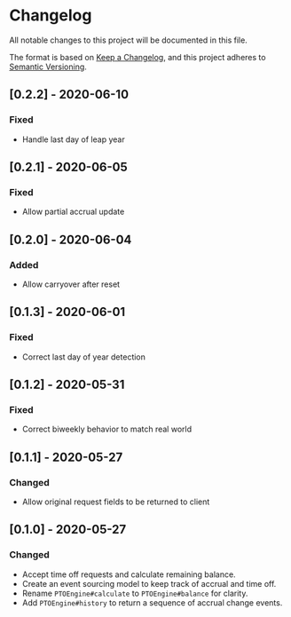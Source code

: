 # Changelog

All notable changes to this project will be documented in this file.

The format is based on [Keep a Changelog](https://keepachangelog.com/en/1.0.0/),
and this project adheres to [Semantic Versioning](https://semver.org/spec/v2.0.0.html).

## [0.2.2] - 2020-06-10

### Fixed
* Handle last day of leap year

## [0.2.1] - 2020-06-05

### Fixed
* Allow partial accrual update

## [0.2.0] - 2020-06-04

### Added
* Allow carryover after reset

## [0.1.3] - 2020-06-01

### Fixed
* Correct last day of year detection

## [0.1.2] - 2020-05-31

### Fixed
* Correct biweekly behavior to match real world

## [0.1.1] - 2020-05-27

### Changed
* Allow original request fields to be returned to client

## [0.1.0] - 2020-05-27

### Changed
* Accept time off requests and calculate remaining balance.
* Create an event sourcing model to keep track of accrual and time off.
* Rename `PTOEngine#calculate` to `PTOEngine#balance` for clarity.
* Add `PTOEngine#history` to return a sequence of accrual change events.
